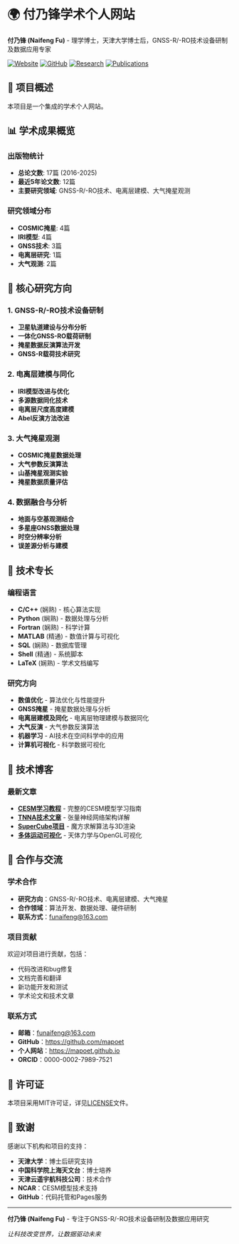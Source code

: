 # 🌍 付乃锋学术个人网站

**付乃锋 (Naifeng Fu)** - 理学博士，天津大学博士后，GNSS-R/-RO技术设备研制及数据应用专家

[![Website](https://img.shields.io/badge/Website-mapoet.github.io-blue)](https://mapoet.github.io)
[![GitHub](https://img.shields.io/badge/GitHub-mapoet-green)](https://github.com/mapoet)
[![Research](https://img.shields.io/badge/Research-GNSS--R/RO-orange)](https://mapoet.github.io)
[![Publications](https://img.shields.io/badge/Publications-17%20Papers-red)](https://mapoet.github.io/publications/)

## 🎯 项目概述

本项目是一个集成的学术个人网站。

## 📊 学术成果概览

### 出版物统计
- **总论文数**: 17篇 (2016-2025)
- **最近5年论文数**: 12篇
- **主要研究领域**: GNSS-R/-RO技术、电离层建模、大气掩星观测

### 研究领域分布
- **COSMIC掩星**: 4篇
- **IRI模型**: 4篇
- **GNSS技术**: 3篇
- **电离层研究**: 1篇
- **大气观测**: 2篇

## 🔬 核心研究方向

### 1. GNSS-R/-RO技术设备研制
- **卫星轨道建设与分布分析**
- **一体化GNSS-RO载荷研制**
- **掩星数据反演算法开发**
- **GNSS-R载荷技术研究**

### 2. 电离层建模与同化
- **IRI模型改进与优化**
- **多源数据同化技术**
- **电离层尺度高度建模**
- **Abel反演方法改进**

### 3. 大气掩星观测
- **COSMIC掩星数据处理**
- **大气参数反演算法**
- **山基掩星观测实验**
- **掩星数据质量评估**

### 4. 数据融合与分析
- **地面与空基观测结合**
- **多星座GNSS数据处理**
- **时空分辨率分析**
- **误差源分析与建模**

## 🔧 技术专长

### 编程语言
- **C/C++** (娴熟) - 核心算法实现
- **Python** (娴熟) - 数据处理与分析
- **Fortran** (娴熟) - 科学计算
- **MATLAB** (精通) - 数值计算与可视化
- **SQL** (娴熟) - 数据库管理
- **Shell** (精通) - 系统脚本
- **LaTeX** (娴熟) - 学术文档编写

### 研究方向
- **数值优化** - 算法优化与性能提升
- **GNSS掩星** - 掩星数据处理与分析
- **电离层建模及同化** - 电离层物理建模与数据同化
- **大气反演** - 大气参数反演算法
- **机器学习** - AI技术在空间科学中的应用
- **计算机可视化** - 科学数据可视化

## 📖 技术博客

### 最新文章
- **[CESM学习教程](https://mapoet.github.io/posts/2020/05/blog-post-14/)** - 完整的CESM模型学习指南
- **[TNNA技术文章](https://mapoet.github.io/posts/2019/12/blog-post-11/)** - 张量神经网络架构详解
- **[SuperCube项目](https://mapoet.github.io/posts/2018/03/blog-post-2/)** - 魔方求解算法与3D渲染
- **[多体运动可视化](https://mapoet.github.io/posts/2015/05/blog-post-1/)** - 天体力学与OpenGL可视化

## 🤝 合作与交流

### 学术合作
- **研究方向**：GNSS-R/-RO技术、电离层建模、大气掩星
- **合作领域**：算法开发、数据处理、硬件研制
- **联系方式**：funaifeng@163.com

### 项目贡献
欢迎对项目进行贡献，包括：
- 代码改进和bug修复
- 文档完善和翻译
- 新功能开发和测试
- 学术论文和技术文章

### 联系方式
- **邮箱**：funaifeng@163.com
- **GitHub**：https://github.com/mapoet
- **个人网站**：https://mapoet.github.io
- **ORCID**：0000-0002-7989-7521

## 📄 许可证

本项目采用MIT许可证，详见[LICENSE](LICENSE)文件。

## 🙏 致谢

感谢以下机构和项目的支持：
- **天津大学**：博士后研究支持
- **中国科学院上海天文台**：博士培养
- **天津云遥宇航科技公司**：技术合作
- **NCAR**：CESM模型技术支持
- **GitHub**：代码托管和Pages服务

---

**付乃锋 (Naifeng Fu)** - 专注于GNSS-R/-RO技术设备研制及数据应用研究

*让科技改变世界，让数据驱动未来*
